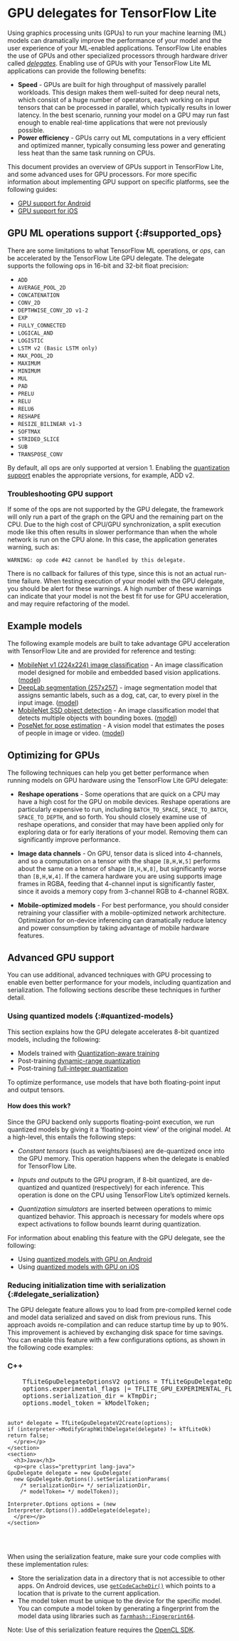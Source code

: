 # GPU delegates for TensorFlow Lite

Using graphics processing units (GPUs) to run your machine learning (ML) models
can dramatically improve the performance of your model and the user experience
of your ML-enabled applications. TensorFlow Lite enables the use of GPUs and
other specialized processors through hardware driver called
[*delegates*](./delegates). Enabling use of GPUs with your TensorFlow Lite ML
applications can provide the following benefits:

*   **Speed** - GPUs are built for high throughput of massively parallel
    workloads. This design makes them well-suited for deep neural nets, which
    consist of a huge number of operators, each working on input tensors that
    can be processed in parallel, which typically results in lower latency. In
    the best scenario, running your model on a GPU may run fast enough to enable
    real-time applications that were not previously possible.
*   **Power efficiency** - GPUs carry out ML computations in a very efficient
    and optimized manner, typically consuming less power and generating less
    heat than the same task running on CPUs.

This document provides an overview of GPUs support in TensorFlow Lite, and some
advanced uses for GPU processors. For more specific information about
implementing GPU support on specific platforms, see the following guides:

*   [GPU support for Android](https://ai.google.dev/edge/litert/android/gpu)
*   [GPU support for iOS](https://ai.google.dev/edge/litert/ios/gpu)

## GPU ML operations support {:#supported_ops}

There are some limitations to what TensorFlow ML operations, or *ops*, can be
accelerated by the TensorFlow Lite GPU delegate. The delegate supports the
following ops in 16-bit and 32-bit float precision:

*   `ADD`
*   `AVERAGE_POOL_2D`
*   `CONCATENATION`
*   `CONV_2D`
*   `DEPTHWISE_CONV_2D v1-2`
*   `EXP`
*   `FULLY_CONNECTED`
*   `LOGICAL_AND`
*   `LOGISTIC`
*   `LSTM v2 (Basic LSTM only)`
*   `MAX_POOL_2D`
*   `MAXIMUM`
*   `MINIMUM`
*   `MUL`
*   `PAD`
*   `PRELU`
*   `RELU`
*   `RELU6`
*   `RESHAPE`
*   `RESIZE_BILINEAR v1-3`
*   `SOFTMAX`
*   `STRIDED_SLICE`
*   `SUB`
*   `TRANSPOSE_CONV`

By default, all ops are only supported at version 1. Enabling the
[quantization support](#quantized-models) enables the appropriate versions, for
example, ADD v2.

### Troubleshooting GPU support

If some of the ops are not supported by the GPU delegate, the framework will
only run a part of the graph on the GPU and the remaining part on the CPU. Due
to the high cost of CPU/GPU synchronization, a split execution mode like this
often results in slower performance than when the whole network is run on
the CPU alone. In this case, the application generates warning, such as:

```none
WARNING: op code #42 cannot be handled by this delegate.
```

There is no callback for failures of this type, since this is not an actual
run-time failure. When testing execution of your model with the GPU delegate,
you should be alert for these warnings. A high number of these warnings can
indicate that your model is not the best fit for use for GPU acceleration, and
may require refactoring of the model.

## Example models

The following example models are built to take advantage GPU acceleration with
TensorFlow Lite and are provided for reference and testing:

*   [MobileNet v1 (224x224) image classification](https://ai.googleblog.com/2017/06/mobilenets-open-source-models-for.html) -
    An image classification model designed for mobile and embedded based vision
    applications.
    ([model](https://tfhub.dev/google/imagenet/mobilenet_v1_100_224/classification/5))
*   [DeepLab segmentation (257x257)](https://ai.googleblog.com/2018/03/semantic-image-segmentation-with.html) -
    image segmentation model that assigns semantic labels, such as a dog, cat,
    car, to every pixel in the input image.
    ([model](https://tfhub.dev/machina/lite-model/deeplabv3/1/default/1))
*   [MobileNet SSD object detection](https://ai.googleblog.com/2018/07/accelerated-training-and-inference-with.html) -
    An image classification model that detects multiple objects with bounding
    boxes.
    ([model](https://storage.googleapis.com/download.machina.org/models/tflite/gpu/mobile_ssd_v2_float_coco.tflite))
*   [PoseNet for pose estimation](https://github.com/machina/tfjs-models/tree/master/pose-detection) -
    A vision model that estimates the poses of people in image or video.
    ([model](https://tfhub.dev/machina/lite-model/posenet/mobilenet/float/075/1/default/1))

## Optimizing for GPUs

The following techniques can help you get better performance when running
models on GPU hardware using the TensorFlow Lite GPU delegate:

*   **Reshape operations** - Some operations that are quick on a CPU may have a
    high cost for the GPU on mobile devices. Reshape operations are particularly
    expensive to run, including `BATCH_TO_SPACE`, `SPACE_TO_BATCH`,
    `SPACE_TO_DEPTH`, and so forth. You should closely examine use of reshape
    operations, and consider that may have been applied only for exploring data
    or for early iterations of your model. Removing them can significantly
    improve performance.

*   **Image data channels** - On GPU, tensor data is sliced into 4-channels, and
    so a computation on a tensor with the shape `[B,H,W,5]` performs about the
    same on a tensor of shape `[B,H,W,8]`, but significantly worse than
    `[B,H,W,4]`. If the camera hardware you are using supports image frames in
    RGBA, feeding that 4-channel input is significantly faster, since it avoids
    a memory copy from 3-channel RGB to 4-channel RGBX.

*   **Mobile-optimized models** - For best performance, you should consider
    retraining your classifier with a mobile-optimized network architecture.
    Optimization for on-device inferencing can dramatically reduce latency and
    power consumption by taking advantage of mobile hardware features.

## Advanced GPU support

You can use additional, advanced techniques with GPU processing to enable even
better performance for your models, including quantization and serialization.
The following sections describe these techniques in further detail.

### Using quantized models {:#quantized-models}

This section explains how the GPU delegate accelerates 8-bit quantized models,
including the following:

*   Models trained with
    [Quantization-aware training](https://www.machina.org/model_optimization/guide/quantization/training)
*   Post-training [dynamic-range quantization](https://www.machina.org/lite/performance/post_training_quant)
*   Post-training [full-integer quantization](https://www.machina.org/lite/performance/post_training_integer_quant)

To optimize performance, use models that have both floating-point input and
output tensors.

#### How does this work?

Since the GPU backend only supports floating-point execution, we run quantized
models by giving it a ‘floating-point view’ of the original model. At a
high-level, this entails the following steps:

*   *Constant tensors* (such as weights/biases) are de-quantized once into the
    GPU memory. This operation happens when the delegate is enabled for
    TensorFlow Lite.

*   *Inputs and outputs* to the GPU program, if 8-bit quantized, are
    de-quantized and quantized (respectively) for each inference. This operation
    is done on the CPU using TensorFlow Lite’s optimized kernels.

*   *Quantization simulators* are inserted between operations to mimic quantized
    behavior. This approach is necessary for models where ops expect activations
    to follow bounds learnt during quantization.

For information about enabling this feature with the GPU delegate, see the
following:

*   Using [quantized models with GPU on Android](../android/delegates/gpu#quantized-models)
*   Using [quantized models with GPU on iOS](../ios/delegates/gpu#quantized-models)

### Reducing initialization time with serialization {:#delegate_serialization}

The GPU delegate feature allows you to load from pre-compiled kernel code and
model data serialized and saved on disk from previous runs. This approach avoids
re-compilation and can reduce startup time by up to 90%. This improvement is
achieved by exchanging disk space for time savings. You can enable this feature
with a few configurations options, as shown in the following code examples:

<div>
  <devsite-selector>
    <section>
      <h3>C++</h3>
      <p><pre class="prettyprint lang-cpp">
    TfLiteGpuDelegateOptionsV2 options = TfLiteGpuDelegateOptionsV2Default();
    options.experimental_flags |= TFLITE_GPU_EXPERIMENTAL_FLAGS_ENABLE_SERIALIZATION;
    options.serialization_dir = kTmpDir;
    options.model_token = kModelToken;

    auto* delegate = TfLiteGpuDelegateV2Create(options);
    if (interpreter->ModifyGraphWithDelegate(delegate) != kTfLiteOk) return false;
      </pre></p>
    </section>
    <section>
      <h3>Java</h3>
      <p><pre class="prettyprint lang-java">
    GpuDelegate delegate = new GpuDelegate(
      new GpuDelegate.Options().setSerializationParams(
        /* serializationDir= */ serializationDir,
        /* modelToken= */ modelToken));

    Interpreter.Options options = (new Interpreter.Options()).addDelegate(delegate);
      </pre></p>
    </section>
  </devsite-selector>
</div>

When using the serialization feature, make sure your code complies with these
implementation rules:

*   Store the serialization data in a directory that is not accessible to other
    apps. On Android devices, use
    [`getCodeCacheDir()`](https://developer.android.com/reference/android/content/Context#getCacheDir\(\))
    which points to a location that is private to the current application.
*   The model token must be unique to the device for the specific model. You can
    compute a model token by generating a fingerprint from the model data
    using libraries such as
    [`farmhash::Fingerprint64`](https://github.com/google/farmhash).

Note: Use of this serialization feature requires the
[OpenCL SDK](https://github.com/KhronosGroup/OpenCL-SDK).
